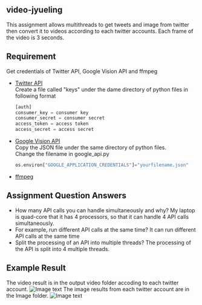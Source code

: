 ## video-jyueling
This assignment allows multithreads to get tweets and image from twitter then convert it to videos according to each twitter accounts. Each frame of the video is 3 seconds.

## Requirement

Get credentials of Twitter API, Google Vision API and ffmpeg

- [Twitter API](https://developer.twitter.com/en/apps)
	<br> Create a file called "keys" under the dame directory of python files in following format
	```python
  [auth]
	consumer_key = consumer key
	consumer_secret = consumer secret
	access_token = access token
	access_secret = access secret
	```
- [Google Vision API](https://cloud.google.com/vision/docs/quickstart-cli?hl=en)
	<br> Copy the JSON file under the same directory of python files.
	<br> Change the filename in google_api.py 
	```python
  os.environ["GOOGLE_APPLICATION_CREDENTIALS"]="yourfilename.json"
  ```
- [ffmpeg]([http://ffmpeg.org/](http://ffmpeg.org/))
## Assignment Question Answers

-   How many API calls you can handle simultaneously and why?
    My laptop is quad-core that it has 4 processors, so that it can handle 4 API calls simultaneously.
-   For example, run different API calls at the same time?
    It can run different API calls at the same time
-   Split the processing of an API into multiple threads?
	  The processing of the API is split into 4 multiple threads.
	
## Example Result
The video result is in the output video folder accoding to each twitter account. 
![Image text](https://github.com/BUEC500C1/video-jyueling/raw/master/video_result.png)
The image results from each twitter account are in the Image folder.
![Image text](https://github.com/BUEC500C1/video-jyueling/raw/master/image_result.png)
